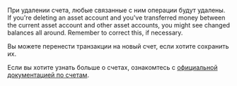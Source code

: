 При удалении счета, любые связанные с ним операции будут удалены. If you're deleting an asset account and you've transferred money between the current asset account and other asset accounts, you might see changed balances all around. Remember to correct this, if necessary.

Вы можете перенести транзакции на новый счет, если хотите сохранить их.

Если вы хотите узнать больше о счетах, ознакомтесь с [официальной документацией по счетам](https://firefly-iii.readthedocs.io/en/latest/concepts/accounts.html).